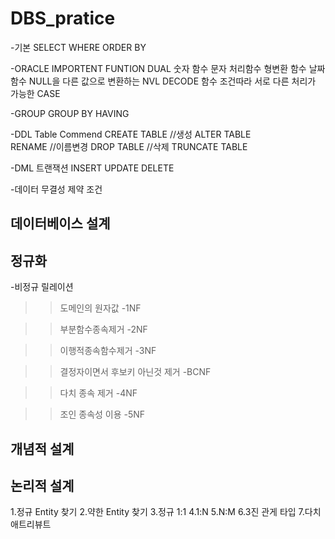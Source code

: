 # DBS_pratice


-기본
  SELECT
  WHERE
  ORDER BY

-ORACLE IMPORTENT FUNTION
DUAL
숫자 함수
문자 처리함수
형변환 함수
날짜 함수
NULL을 다른 값으로 변환하는 NVL
DECODE 함수
조건따라 서로 다른 처리가 가능한 CASE

-GROUP
GROUP BY
HAVING


-DDL Table Commend
CREATE TABLE  //생성
ALTER TABLE   
RENAME        //이름변경
DROP TABLE    //삭제
TRUNCATE TABLE

-DML 트랜잭션
INSERT
UPDATE
DELETE

-데이터 무결성 제약 조건

## 데이터베이스 설계



## 정규화
-비정규 릴레이션

>>도메인의 원자값
-1NF

>>부분함수종속제거
-2NF

>>이행적종속함수제거
-3NF

>>결정자이면서 후보키 아닌것 제거
-BCNF

>>다치 종속 제거
-4NF

>>조인 종속성 이용
-5NF

## 개념적 설계


## 논리적 설계
1.정규 Entity 찾기
2.약한 Entity 찾기
3.정규 1:1
4.1:N
5.N:M
6.3진 관게 타입
7.다치 애트리뷰트
